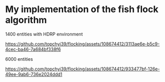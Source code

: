 # My implementation of the fish flock algorithm

1400 entities with HDRP environment

https://github.com/topchyi39/flocking/assets/108674412/3113ae6e-b5c9-4cec-ba46-7a684bf338f6

6000 entities 

https://github.com/topchyi39/flocking/assets/108674412/933477bf-126e-49ee-9ab6-736e2024ddd1


